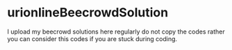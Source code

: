 # urionlineBeecrowdSolution 
I upload my beecrowd solutions here regularly do not copy the codes rather you can consider this codes if you are stuck during coding.
